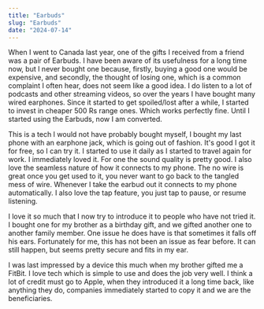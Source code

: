 ```yaml
---
title: "Earbuds"
slug: "Earbuds"
date: "2024-07-14"
---
```


When I went to Canada last year, one of the gifts I received from a friend was a pair of Earbuds. I have been aware of its usefulness for a long time now, but I never bought one because, firstly, buying a good one would be expensive, and secondly, the thought of losing one, which is a common complaint I often hear, does not seem like a good idea. I do listen to a lot of podcasts and other streaming videos, so over the years I have bought many wired earphones. Since it started to get spoiled/lost after a while, I started to invest in cheaper 500 Rs range ones. Which works perfectly fine. Until I started using the Earbuds, now I am converted.

This is a tech I would not have probably bought myself, I bought my last phone with an earphone jack, which is going out of fashion. It's good I got it for free, so I can try it. I started to use it daily as I started to travel again for work. I immediately loved it. For one the sound quality is pretty good. I also love the seamless nature of how it connects to my phone.
The no wire is great once you get used to it, you never want to go back to the tangled mess of wire. Whenever I take the earbud out it connects to my phone automatically. I also love the tap feature, you just tap to pause, or resume listening.

I love it so much that I now try to introduce it to people who have not tried it. I bought one for my brother as a birthday gift, and we gifted another one to another family member. One issue he does have is that sometimes it falls off his ears. Fortunately for me, this has not been an issue as fear before. It can still happen, but seems pretty secure and fits in my ear.

I was last impressed by a device this much when my brother gifted me a FitBit. I love tech which is simple to use and does the job very well. I think a lot of credit must go to Apple, when they introduced it a long time back, like anything they do, companies immediately started to copy it and we are the beneficiaries. 

